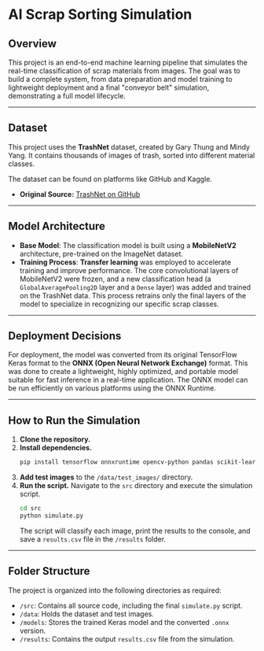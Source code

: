 # AI Scrap Sorting Simulation

## Overview

This project is an end-to-end machine learning pipeline that simulates the real-time classification of scrap materials from images. The goal was to build a complete system, from data preparation and model training to lightweight deployment and a final "conveyor belt" simulation, demonstrating a full model lifecycle.


---

## Dataset

This project uses the **TrashNet** dataset, created by Gary Thung and Mindy Yang. It contains thousands of images of trash, sorted into different material classes.

The dataset can be found on platforms like GitHub and Kaggle.

* **Original Source:** [TrashNet on GitHub](https://github.com/garythung/trashnet)



---

## Model Architecture

* **Base Model**: The classification model is built using a **MobileNetV2** architecture, pre-trained on the ImageNet dataset.
* **Training Process**: **Transfer learning** was employed to accelerate training and improve performance.  The core convolutional layers of MobileNetV2 were frozen, and a new classification head (a `GlobalAveragePooling2D` layer and a `Dense` layer) was added and trained on the TrashNet data. This process retrains only the final layers of the model to specialize in recognizing our specific scrap classes.

---

## Deployment Decisions

For deployment, the model was converted from its original TensorFlow Keras format to the **ONNX (Open Neural Network Exchange)** format.  This was done to create a lightweight, highly optimized, and portable model suitable for fast inference in a real-time application. The ONNX model can be run efficiently on various platforms using the ONNX Runtime.

---

## How to Run the Simulation

1.  **Clone the repository.**
2.  **Install dependencies.**
    ```bash
    pip install tensorflow onnxruntime opencv-python pandas scikit-learn seaborn
    ```
3.  **Add test images** to the `/data/test_images/` directory.
4.  **Run the script.** Navigate to the `src` directory and execute the simulation script.
    ```bash
    cd src
    python simulate.py
    ```
    The script will classify each image, print the results to the console, and save a `results.csv` file in the `/results` folder. 

---

## Folder Structure

The project is organized into the following directories as required:
* `/src`: Contains all source code, including the final `simulate.py` script. 
* `/data`: Holds the dataset and test images. 
* `/models`: Stores the trained Keras model and the converted `.onnx` version. 
* `/results`: Contains the output `results.csv` file from the simulation. 

